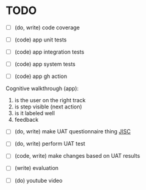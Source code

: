 # TODO

- [ ] (do, write) code coverage

- [ ] (code) app unit tests
- [ ] (code) app integration tests
- [ ] (code) app system tests
- [ ] (code) app gh action

Cognitive walkthrough (app):

1. is the user on the right track
2. is step visible (next action)
3. is it labeled well
4. feedback

- [ ] (do, write) make UAT questionnaire thing [JISC](https://onlinesurverys.ac.uk)
- [ ] (do, write) perform UAT test
- [ ] (code, write) make changes based on UAT results

- [ ] (write) evaluation
- [ ] (do) youtube video
